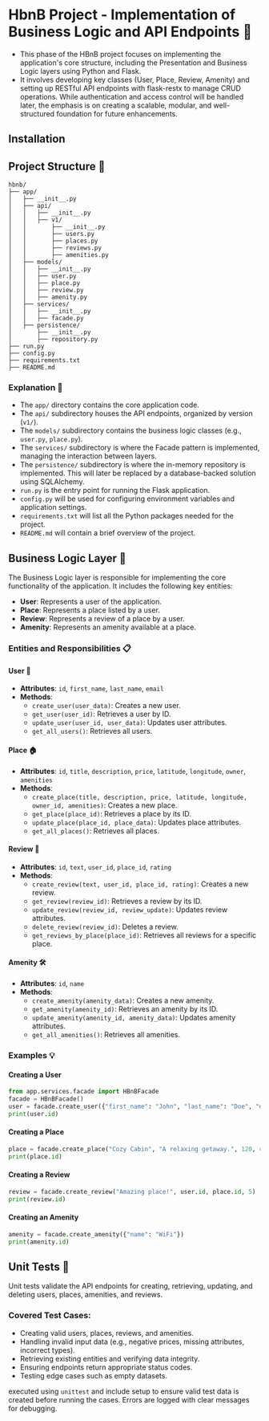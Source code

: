 # HbnB Project - Implementation of Business Logic and API Endpoints 🚀

- This phase of the HBnB project focuses on implementing the application's core structure, including the Presentation and Business Logic layers using Python and Flask.
- It involves developing key classes (User, Place, Review, Amenity) and setting up RESTful API endpoints with flask-restx to manage CRUD operations. While authentication and access control will be handled later, the emphasis is on creating a scalable, modular, and well-structured foundation for future enhancements.

## Installation


## Project Structure 📂

```plaintext
hbnb/
├── app/
│   ├── __init__.py
│   ├── api/
│   │   ├── __init__.py
│   │   ├── v1/
│   │       ├── __init__.py
│   │       ├── users.py
│   │       ├── places.py
│   │       ├── reviews.py
│   │       ├── amenities.py
│   ├── models/
│   │   ├── __init__.py
│   │   ├── user.py
│   │   ├── place.py
│   │   ├── review.py
│   │   ├── amenity.py
│   ├── services/
│   │   ├── __init__.py
│   │   ├── facade.py
│   ├── persistence/
│       ├── __init__.py
│       ├── repository.py
├── run.py
├── config.py
├── requirements.txt
├── README.md
```

### Explanation 📝

- The `app/` directory contains the core application code.
- The `api/` subdirectory houses the API endpoints, organized by version (`v1/`).
- The `models/` subdirectory contains the business logic classes (e.g., `user.py`, `place.py`).
- The `services/` subdirectory is where the Facade pattern is implemented, managing the interaction between layers.
- The `persistence/` subdirectory is where the in-memory repository is implemented. This will later be replaced by a database-backed solution using SQLAlchemy.
- `run.py` is the entry point for running the Flask application.
- `config.py` will be used for configuring environment variables and application settings.
- `requirements.txt` will list all the Python packages needed for the project.
- `README.md` will contain a brief overview of the project.

## Business Logic Layer 🧠

The Business Logic layer is responsible for implementing the core functionality of the application. It includes the following key entities:

- **User**: Represents a user of the application.
- **Place**: Represents a place listed by a user.
- **Review**: Represents a review of a place by a user.
- **Amenity**: Represents an amenity available at a place.

### Entities and Responsibilities 📋

#### User 👤
- **Attributes**: `id`, `first_name`, `last_name`, `email`
- **Methods**:
    - `create_user(user_data)`: Creates a new user.
    - `get_user(user_id)`: Retrieves a user by ID.
    - `update_user(user_id, user_data)`: Updates user attributes.
    - `get_all_users()`: Retrieves all users.

#### Place 🏠
- **Attributes**: `id`, `title`, `description`, `price`, `latitude`, `longitude`, `owner`, `amenities`
- **Methods**:
    - `create_place(title, description, price, latitude, longitude, owner_id, amenities)`: Creates a new place.
    - `get_place(place_id)`: Retrieves a place by its ID.
    - `update_place(place_id, place_data)`: Updates place attributes.
    - `get_all_places()`: Retrieves all places.

#### Review 📝
- **Attributes**: `id`, `text`, `user_id`, `place_id`, `rating`
- **Methods**:
    - `create_review(text, user_id, place_id, rating)`: Creates a new review.
    - `get_review(review_id)`: Retrieves a review by its ID.
    - `update_review(review_id, review_update)`: Updates review attributes.
    - `delete_review(review_id)`: Deletes a review.
    - `get_reviews_by_place(place_id)`: Retrieves all reviews for a specific place.

#### Amenity 🛠️
- **Attributes**: `id`, `name`
- **Methods**:
    - `create_amenity(amenity_data)`: Creates a new amenity.
    - `get_amenity(amenity_id)`: Retrieves an amenity by its ID.
    - `update_amenity(amenity_id, amenity_data)`: Updates amenity attributes.
    - `get_all_amenities()`: Retrieves all amenities.

### Examples 💡

#### Creating a User
```python
from app.services.facade import HBnBFacade
facade = HBnBFacade()
user = facade.create_user({"first_name": "John", "last_name": "Doe", "email": "john@example.com"})
print(user.id)
```

#### Creating a Place
```python
place = facade.create_place("Cozy Cabin", "A relaxing getaway.", 120, 45.67, -123.45, user.id, [])
print(place.id)
```

#### Creating a Review
```python
review = facade.create_review("Amazing place!", user.id, place.id, 5)
print(review.id)
```

#### Creating an Amenity
```python
amenity = facade.create_amenity({"name": "WiFi"})
print(amenity.id)
```

## Unit Tests 🧪

Unit tests validate the API endpoints for creating, retrieving, updating, and deleting users, places, amenities, and reviews. 

### Covered Test Cases:
- Creating valid users, places, reviews, and amenities.
- Handling invalid input data (e.g., negative prices, missing attributes, incorrect types).
- Retrieving existing entities and verifying data integrity.
- Ensuring endpoints return appropriate status codes.
- Testing edge cases such as empty datasets.

executed using `unittest` and include setup to ensure valid test data is created before running the cases. Errors are logged with clear messages for debugging.

